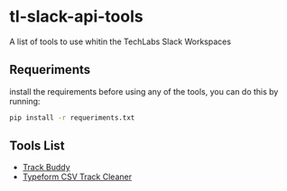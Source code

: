 # tl-slack-api-tools
A list of tools to use whitin the TechLabs Slack Workspaces

## Requeriments

install the requirements before using any of the tools, you can do this by running:
```bash
pip install -r requeriments.txt
```

## Tools List
- [Track Buddy](./track-buddy/)
- [Typeform CSV Track Cleaner](./tools/typeform-track-cleaning/)